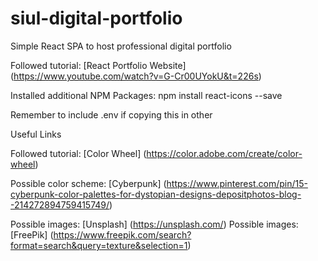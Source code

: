 # siul-digital-portfolio
Simple React SPA to host professional digital portfolio

Followed tutorial: [React Portfolio Website] (https://www.youtube.com/watch?v=G-Cr00UYokU&t=226s)

Installed additional NPM Packages: 
npm install react-icons --save

Remember to include .env if copying this in other 



Useful Links 



Followed tutorial: [Color Wheel] (https://color.adobe.com/create/color-wheel)

Possible color scheme: [Cyberpunk] (https://www.pinterest.com/pin/15-cyberpunk-color-palettes-for-dystopian-designs-depositphotos-blog--214272894759415749/)

Possible images: [Unsplash] (https://unsplash.com/)
Possible images: [FreePik] (https://www.freepik.com/search?format=search&query=texture&selection=1)
